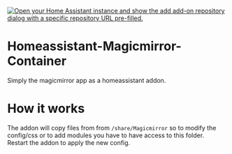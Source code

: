 [![Open your Home Assistant instance and show the add add-on repository dialog with a specific repository URL pre-filled.](https://my.home-assistant.io/badges/supervisor_add_addon_repository.svg)](https://my.home-assistant.io/redirect/supervisor_add_addon_repository/?repository_url=https%3A%2F%2Fgithub.com%2Fiablon%2Fha-addons.git)

# Homeassistant-Magicmirror-Container 
Simply the magicmirror app as a homeassistant addon.
# How it works
The addon will copy files from from ```/share/Magicmirror``` so to modify the config/css or to add modules you have to have access to this folder.<br>
Restart the addon to apply the new config.
